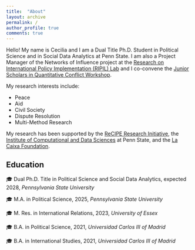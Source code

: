```yaml
---
title:  "About"
layout: archive
permalink: /
author_profile: true
comments: true
---
```


Hello! My name is Cecilia and I am a Dual Title Ph.D. Student in Political Science and in Social Data Analytics at Penn State. I am also a Project Manager of the Networks of Influence project at the [Research on International Policy Implementation (RIPIL) Lab](https://www.ripilab.com/the-team) and I co-convene the [Junior Scholars in Quantitative Conflict Workshop](https://junior-quant-conflict-workshop.github.io/).


My research interests include:
- Peace
- Aid
- Civil Society
- Dispute Resolution
- Multi-Method Research

My research has been supported by the [ReCIPE Research Initiative](https://recipe.cepr.org/), the [Institute of Computational and Data Sciences](https://www.icds.psu.edu/2025-rising-researcher-funded-projects/) at Penn State, and the [La Caixa Foundation](https://becarios.fundacionlacaixa.org/cecilia-cavero-sanchez-B005417?nav=true).

## Education

 🎓 Dual Ph.D. Title in Political Science and Social Data Analytics, expected 2028, *Pennsylvania State University* 
 
 🎓 M.A. in Political Science, 2025, *Pennsylvania State University* 
 
 🎓 M. Res. in International Relations, 2023, *University of Essex*
 
 🎓 B.A. in Political Science, 2021, *Universidad Carlos III of Madrid* 
 
🎓 B.A. in International Studies, 2021, *Universidad Carlos III of Madrid*
